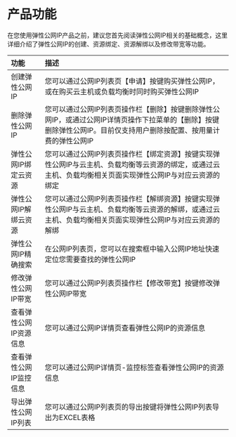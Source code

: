 # 产品功能

在您使用弹性公网IP产品之前，建议您首先阅读弹性公网IP相关的基础概念，这里详细介绍了弹性公网IP的创建、资源绑定、资源解绑以及修改带宽等功能。

| 功能 | 描述 |
| :- | :- |
| 创建弹性公网IP | 您可以通过公网IP列表页【申请】按键购买弹性公网IP，或在购买云主机或负载均衡时同时购买弹性公网IP |
| 删除弹性公网IP | 您可以通过公网IP列表页操作栏【删除】按键删除弹性公网IP，或通过公网IP详情页操作下拉菜单的【删除】按键删除弹性公网IP。目前仅支持用户删除按配置、按用量计费的弹性公网IP |
| 弹性公网IP绑定云资源 | 您可以通过公网IP列表页操作栏【绑定资源】按键实现弹性公网IP与云主机、负载均衡等云资源的绑定，或通过云主机、负载均衡相关页面实现弹性公网IP与对应云资源的绑定 |
| 弹性公网IP解绑云资源 | 您可以通过公网IP列表页操作栏【解绑资源】按键实现弹性公网IP与云主机、负载均衡等云资源的解绑，或通过云主机、负载均衡相关页面实现弹性公网IP与对应云资源的解绑 |
| 弹性公网IP精确搜索 | 在公网IP列表页，您可以在搜索框中输入公网IP地址快速定位您需要查找的弹性公网IP |
| 修改弹性公网IP带宽 | 您可以通过公网IP列表页操作栏【修改带宽】按键修改弹性公网IP带宽 |
| 查看弹性公网IP资源信息 | 您可以通过公网IP详情页查看弹性公网IP的资源信息 |
| 查看弹性公网IP监控信息 | 您可以通过公网IP详情页-监控标签查看弹性公网IP的资源信息 |
| 导出弹性公网IP列表 | 您可以通过公网IP列表页的导出按键将弹性公网IP列表导出为EXCEL表格 |
